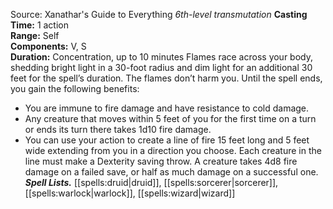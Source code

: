 Source: Xanathar's Guide to Everything
*6th-level transmutation*
**Casting Time:** 1 action  
**Range:** Self  
**Components:** V, S  
**Duration:** Concentration, up to 10 minutes
Flames race across your body, shedding bright light in a 30-foot radius and dim light for an additional 30 feet for the spell’s duration. The flames don’t harm you. Until the spell ends, you gain the following benefits:
* You are immune to fire damage and have resistance to cold damage.
* Any creature that moves within 5 feet of you for the first time on a turn or ends its turn there takes 1d10 fire damage.
* You can use your action to create a line of fire 15 feet long and 5 feet wide extending from you in a direction you choose. Each creature in the line must make a Dexterity saving throw. A creature takes 4d8 fire damage on a failed save, or half as much damage on a successful one.
***Spell Lists.*** [[spells:druid|druid]], [[spells:sorcerer|sorcerer]], [[spells:warlock|warlock]], [[spells:wizard|wizard]]